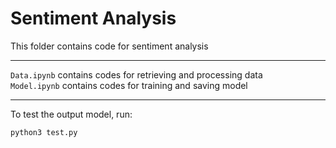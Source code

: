 # Sentiment Analysis  

This folder contains code for sentiment analysis  

------

```Data.ipynb``` contains codes for retrieving and processing data  
```Model.ipynb``` contains codes for training and saving model  

------

To test the output model, run:  
```bash
python3 test.py
```